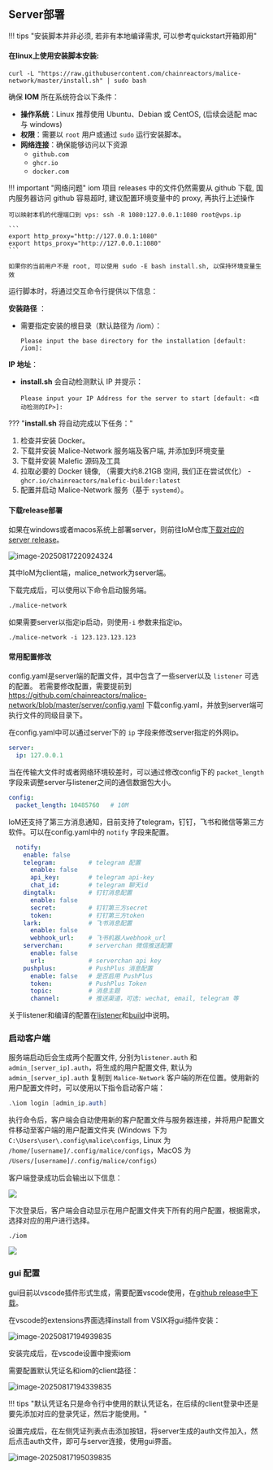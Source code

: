 ## Server部署

!!! tips "安装脚本并非必须, 若非有本地编译需求, 可以参考quickstart开箱即用"

#### 在linux上使用安装脚本安装:

```
curl -L "https://raw.githubusercontent.com/chainreactors/malice-network/master/install.sh" | sudo bash
```

确保 **IOM** 所在系统符合以下条件：

- **操作系统**：Linux 推荐使用 Ubuntu、Debian 或 CentOS, (后续会适配 mac 与 windows)
- **权限**：需要以 `root` 用户或通过 `sudo` 运行安装脚本。
- **网络连接**：确保能够访问以下资源
    - `github.com`
    - `ghcr.io`
    - `docker.com`

!!! important "网络问题"
    iom 项目 releases 中的文件仍然需要从 github 下载, 国内服务器访问 github 容易超时, 建议配置环境变量中的 proxy, 再执行上述操作

	可以映射本机的代理端口到 vps: ssh -R 1080:127.0.0.1:1080 root@vps.ip
	
	```
	export http_proxy="http://127.0.0.1:1080"
	export https_proxy="http://127.0.0.1:1080"
	```

	如果你的当前用户不是 root, 可以使用 sudo -E bash install.sh, 以保持环境变量生效

运行脚本时，将通过交互命令行提供以下信息：

**安装路径** ：

- 需要指定安装的根目录（默认路径为 /iom）：

  ```
  Please input the base directory for the installation [default: /iom]:
  ```

**IP 地址**：

- **install.sh** 会自动检测默认 IP 并提示：

  ```
  Please input your IP Address for the server to start [default: <自动检测的IP>]:
  ```

??? "**install.sh** 将自动完成以下任务："
1. 检查并安装 Docker。
2. 下载并安装 Malice-Network 服务端及客户端, 并添加到环境变量
3. 下载并安装 Malefic 源码及工具
4. 拉取必要的 Docker 镜像, （需要大约8.21GB 空间, 我们正在尝试优化）
		- `ghcr.io/chainreactors/malefic-builder:latest`
5. 配置并启动 Malice-Network 服务（基于 `systemd`）。

#### 下载release部署

如果在windows或者macos系统上部署server，则前往IoM仓库[下载对应的server release](https://github.com/chainreactors/malice-network/releases/latest)。

![image-20250817220924324](/IoM/assets/usage/deploy/github_release.png)

其中IoM为client端，malice_network为server端。

下载完成后，可以使用以下命令启动服务端。

```bash
./malice-network
```

如果需要server以指定ip启动，则使用`-i` 参数来指定ip。

```
./malice-network -i 123.123.123.123
```

#### 常用配置修改
config.yaml是server端的配置文件，其中包含了一些server以及 `listener` 可选的配置。
若需要修改配置，需要提前到 https://github.com/chainreactors/malice-network/blob/master/server/config.yaml 下载config.yaml，并放到server端可执行文件的同级目录下。

在config.yaml中可以通过server下的 `ip` 字段来修改server指定的外网ip。

```yaml
server:
  ip: 127.0.0.1
```

当在传输大文件时或者网络环境较差时，可以通过修改config下的 `packet_length` 字段来调整server与listener之间的通信数据包大小。

```yaml
config:
  packet_length: 10485760   # 10M
```

IoM还支持了第三方消息通知，目前支持了telegram，钉钉，飞书和微信等第三方软件。可以在config.yaml中的 `notify` 字段来配置。
```yaml
  notify:
    enable: false 
    telegram:         # telegram 配置
	  enable: false
	  api_key:        # telegram api-key
	  chat_id:        # telegram 聊天id
	dingtalk:         # 钉钉消息配置
	  enable: false
	  secret:         # 钉钉第三方secret
	  token:          # 钉钉第三方token
    lark:             # 飞书消息配置
      enable: false
      webhook_url:    # 飞书机器人webhook_url
    serverchan:       # serverchan 微信推送配置
      enable: false
      url:            # serverchan api key
    pushplus:         # PushPlus 消息配置
      enable: false   # 是否启用 PushPlus
      token:          # PushPlus Token
      topic:          # 消息主题
      channel:        # 推送渠道，可选: wechat, email, telegram 等
```

关于listener和编译的配置在[listener](/IoM/manual/usage/listener)和[build](/IoM/manual/usage/build)中说明。
### 启动客户端

服务端启动后会生成两个配置文件, 分别为`listener.auth` 和`admin_[server_ip].auth`，将生成的用户配置文件, 默认为 `admin_[server_ip].auth` 复制到 `Malice-Network` 客户端的所在位置。使用新的用户配置文件时，可以使用以下指令启动客户端：

```powershell
.\iom login [admin_ip.auth]
```

执行命令后，客户端会自动使用新的客户配置文件与服务器连接，并将用户配置文件移动至客户端的用户配置文件夹 (Windows 下为 `C:\Users\user\.config\malice\configs`, Linux 为 `/home/[username]/.config/malice/configs`，MacOS  为 `/Users/[username]/.config/malice/configs`）

客户端登录成功后会输出以下信息：

![](/IoM/assets/NI55beE9Bo6ad5xtT3lcMuvunAd.png)

下次登录后，客户端会自动显示在用户配置文件夹下所有的用户配置，根据需求，选择对应的用户进行选择。

```
./iom
```

![](/IoM/assets/EEgKb86iwop9xaxBUt8cHZG9n8f.png)

### gui 配置

gui目前以vscode插件形式生成，需要配置vscode使用，在[github release中下载](https://github.com/chainreactors/malice-network/releases/latest/download/iom.vsix)。

在vscode的extensions界面选择install from VSIX将gui插件安装：

![image-20250817194939835](/IoM/assets/usage/deploy/gui_install.png)

安装完成后，在vscode设置中搜索iom

需要配置默认凭证名和iom的client路径：

![image-20250817194339835](/IoM/assets/usage/deploy/gui_setting.png)

!!! tips "默认凭证名只是命令行中使用的默认凭证名，在后续的client登录中还是要先添加对应的登录凭证，然后才能使用。"

设置完成后，在左侧凭证列表点击添加按钮，将server生成的auth文件加入，然后点击auth文件，即可与server连接，使用gui界面。

![image-20250817195039835](/IoM/assets/usage/deploy/gui_add_auth.png)

